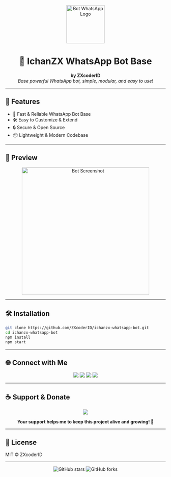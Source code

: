 <p align="center">
    <img src="https://user-images.githubusercontent.com/674621/209457514-4b8e6e2d-6e8e-4c2d-8c6b-2b6b1b8e8e8e.png" width="120" alt="Bot WhatsApp Logo"/>
</p>

<h1 align="center">🤖 IchanZX WhatsApp Bot Base</h1>
<p align="center">
    <b>by ZXcoderID</b><br>
    <i>Base powerful WhatsApp bot, simple, modular, and easy to use!</i>
</p>

---

## 🚀 Features

- 💬 Fast & Reliable WhatsApp Bot Base
- 🛠️ Easy to Customize & Extend
- 🔒 Secure & Open Source
- 📦 Lightweight & Modern Codebase

---

## 📸 Preview

<p align="center">
    <img src="https://user-images.githubusercontent.com/674621/209457518-7e6e8e2d-6e8e-4c2d-8c6b-2b6b1b8e8e8e.png" width="400" alt="Bot Screenshot"/>
</p>

---

## 🛠️ Installation

```bash
git clone https://github.com/ZXcoderID/ichanzx-whatsapp-bot.git
cd ichanzx-whatsapp-bot
npm install
npm start
```

---

## 🌐 Connect with Me

<p align="center">
    <a href="https://github.com/ZXcoderID"><img src="https://img.shields.io/badge/GitHub-181717?style=for-the-badge&logo=github&logoColor=white"/></a>
    <a href="https://instagram.com/ichan_zx"><img src="https://img.shields.io/badge/Instagram-E4405F?style=for-the-badge&logo=instagram&logoColor=white"/></a>
    <a href="https://t.me/ichanzx"><img src="https://img.shields.io/badge/Telegram-2CA5E0?style=for-the-badge&logo=telegram&logoColor=white"/></a>
    <a href="mailto:ichanzx@gmail.com"><img src="https://img.shields.io/badge/Email-D14836?style=for-the-badge&logo=gmail&logoColor=white"/></a>
</p>

---

## ☕ Support & Donate

<p align="center">
    <a href="https://sociabuzz.com/ichanzx/donate" target="_blank">
        <img src="https://img.shields.io/badge/Donate%20via-Sociabuzz-yellow?style=for-the-badge&logo=buymeacoffee&logoColor=white"/>
    </a>
</p>
<p align="center">
    <b>Your support helps me to keep this project alive and growing! 🙏</b>
</p>

---

## 📄 License

MIT &copy; ZXcoderID

---

<p align="center">
    <img src="https://img.shields.io/github/stars/ZXcoderID/ichanzx-whatsapp-bot?style=social" alt="GitHub stars"/>
    <img src="https://img.shields.io/github/forks/ZXcoderID/ichanzx-whatsapp-bot?style=social" alt="GitHub forks"/>
</p>